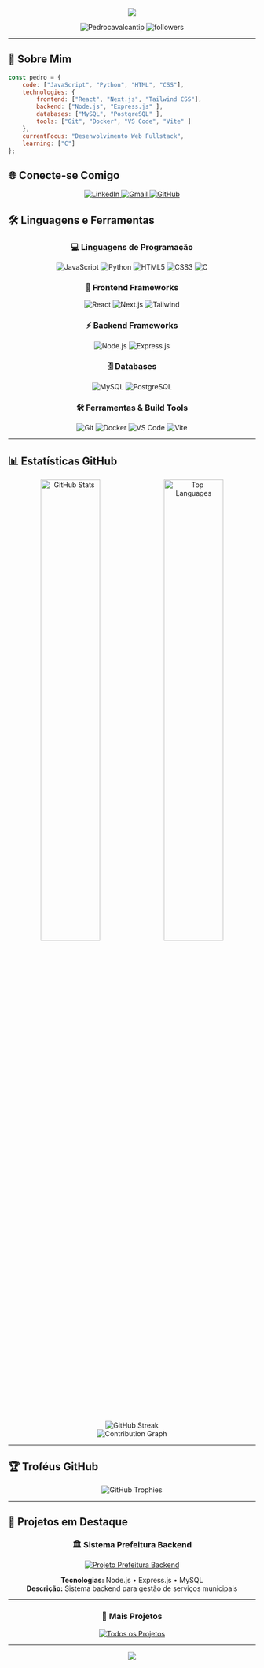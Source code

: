 <div align="center">
  <img src="https://capsule-render.vercel.app/api?type=waving&color=00ff00&height=200&section=header&text=Pedro%20Cavalcanti&fontSize=80&fontColor=ffffff&animation=twinkling&fontAlignY=35" />
</div>

<p align="center">
  <img src="https://komarev.com/ghpvc/?username=Pedrocavalcantip&label=Profile%20views&color=00ff00&style=for-the-badge" alt="Pedrocavalcantip" />
  <img src="https://img.shields.io/github/followers/Pedrocavalcantip?label=Followers&style=for-the-badge&color=00ff00&labelColor=000000" alt="followers" />
</p>

---

## 🚀 Sobre Mim

```javascript
const pedro = {
    code: ["JavaScript", "Python", "HTML", "CSS"],
    technologies: {
        frontend: ["React", "Next.js", "Tailwind CSS"],
        backend: ["Node.js", "Express.js" ],
        databases: ["MySQL", "PostgreSQL" ],
        tools: ["Git", "Docker", "VS Code", "Vite" ]
    },
    currentFocus: "Desenvolvimento Web Fullstack",
    learning: ["C"]
};
```

## 🌐 Conecte-se Comigo

<div align="center">
  <a href="https://www.linkedin.com/in/pedro-cavalcanti-83a51a362" target="_blank">
    <img src="https://img.shields.io/badge/LinkedIn-0077B5?style=for-the-badge&logo=linkedin&logoColor=white" alt="LinkedIn"/>
  </a>
  <a href="mailto:pedrocavalcanti7p@gmail.com" target="_blank">
    <img src="https://img.shields.io/badge/Gmail-D14836?style=for-the-badge&logo=gmail&logoColor=white" alt="Gmail"/>
  </a>
  <a href="https://github.com/Pedrocavalcantip" target="_blank">
    <img src="https://img.shields.io/badge/GitHub-100000?style=for-the-badge&logo=github&logoColor=white" alt="GitHub"/>
  </a>
</div>

## 🛠️ Linguagens e Ferramentas

<div align="center">
  
### 💻 Linguagens de Programação
<p>
  <img src="https://img.shields.io/badge/JavaScript-F7DF1E?style=for-the-badge&logo=javascript&logoColor=000000" alt="JavaScript"/>
  <img src="https://img.shields.io/badge/Python-3776AB?style=for-the-badge&logo=python&logoColor=white" alt="Python"/>
  <img src="https://img.shields.io/badge/HTML5-E34F26?style=for-the-badge&logo=html5&logoColor=white" alt="HTML5"/>
  <img src="https://img.shields.io/badge/CSS3-1572B6?style=for-the-badge&logo=css3&logoColor=white" alt="CSS3"/>
  <img src="https://img.shields.io/badge/C-00599C?style=for-the-badge&logo=c&logoColor=white" alt="C"/>
</p>

### 🚀 Frontend Frameworks
<p>
  <img src="https://img.shields.io/badge/React-20232A?style=for-the-badge&logo=react&logoColor=61DAFB" alt="React"/>
  <img src="https://img.shields.io/badge/Next.js-000000?style=for-the-badge&logo=next.js&logoColor=white" alt="Next.js"/>
  <img src="https://img.shields.io/badge/Tailwind_CSS-38B2AC?style=for-the-badge&logo=tailwind-css&logoColor=white" alt="Tailwind"/>
</p>

### ⚡ Backend Frameworks
<p>
  <img src="https://img.shields.io/badge/Node.js-43853D?style=for-the-badge&logo=node.js&logoColor=white" alt="Node.js"/>
  <img src="https://img.shields.io/badge/Express.js-404D59?style=for-the-badge&logo=express&logoColor=white" alt="Express.js"/>
</p>

### 🗄️ Databases
<p>
  <img src="https://img.shields.io/badge/MySQL-4479A1?style=for-the-badge&logo=mysql&logoColor=white" alt="MySQL"/>
  <img src="https://img.shields.io/badge/PostgreSQL-316192?style=for-the-badge&logo=postgresql&logoColor=white" alt="PostgreSQL"/>
</p>

### 🛠️ Ferramentas & Build Tools
<p>
  <img src="https://img.shields.io/badge/Git-F05032?style=for-the-badge&logo=git&logoColor=white" alt="Git"/>
  <img src="https://img.shields.io/badge/Docker-2496ED?style=for-the-badge&logo=docker&logoColor=white" alt="Docker"/>
  <img src="https://img.shields.io/badge/VS_Code-007ACC?style=for-the-badge&logo=visual-studio-code&logoColor=white" alt="VS Code"/>
  <img src="https://img.shields.io/badge/Vite-646CFF?style=for-the-badge&logo=vite&logoColor=white" alt="Vite"/>
</p>

</div>

---

## 📊 Estatísticas GitHub

<div align="center">
  <img width="49%" src="https://github-readme-stats-sigma-five.vercel.app/api?username=Pedrocavalcantip&show_icons=true&theme=radical&bg_color=000000&title_color=00ff00&text_color=ffffff&icon_color=00ff00&border_color=00ff00&cache_seconds=86400" alt="GitHub Stats"/>
  <img width="49%" src="https://github-readme-stats-sigma-five.vercel.app/api/top-langs/?username=Pedrocavalcantip&layout=compact&theme=radical&bg_color=000000&title_color=00ff00&text_color=ffffff&border_color=00ff00&cache_seconds=86400" alt="Top Languages"/>
</div>

<div align="center">
  <img src="https://streak-stats.demolab.com/?user=Pedrocavalcantip&theme=radical&background=000000&stroke=00ff00&ring=00ff00&fire=00ff00&currStreakLabel=00ff00&sideNums=ffffff&currStreakNum=ffffff&dates=ffffff&sideLabels=ffffff" alt="GitHub Streak"/>
</div>

<div align="center">
  <img src="https://github-readme-activity-graph.vercel.app/graph?username=Pedrocavalcantip&theme=react-dark&bg_color=000000&color=00ff00&line=00ff00&point=ffffff&area=true&hide_border=false&border_color=00ff00" alt="Contribution Graph"/>
</div>

---

## 🏆 Troféus GitHub

<div align="center">
  <img src="https://github-profile-trophy.vercel.app/?username=Pedrocavalcantip&theme=radical&no-frame=false&no-bg=false&margin-w=4&row=1&column=7&bg_color=000000&title_color=00ff00&text_color=ffffff&icon_color=00ff00&cache_seconds=86400" alt="GitHub Trophies"/>
</div>

---

## 🎯 Projetos em Destaque

<div align="center">

### 🏛️ Sistema Prefeitura Backend
[![Projeto Prefeitura Backend](https://img.shields.io/badge/🏛️%20Projeto%20Prefeitura%20Backend-00ff00?style=for-the-badge&logo=github&logoColor=white&labelColor=000000)](https://github.com/Pedrocavalcantip/projeto-prefeitura-backend)

**Tecnologias:** Node.js • Express.js • MySQL  
**Descrição:** Sistema backend para gestão de serviços municipais

---

### 💼 Mais Projetos
<p align="center">
  <a href="https://github.com/Pedrocavalcantip?tab=repositories" target="_blank">
    <img src="https://img.shields.io/badge/Ver%20Todos%20os%20Projetos-00ff00?style=for-the-badge&logo=github&logoColor=white&labelColor=000000" alt="Todos os Projetos"/>
  </a>
</p>

</div>

---

<div align="center">
  <img src="https://capsule-render.vercel.app/api?type=waving&color=00ff00&height=120&section=footer" />
</div>

